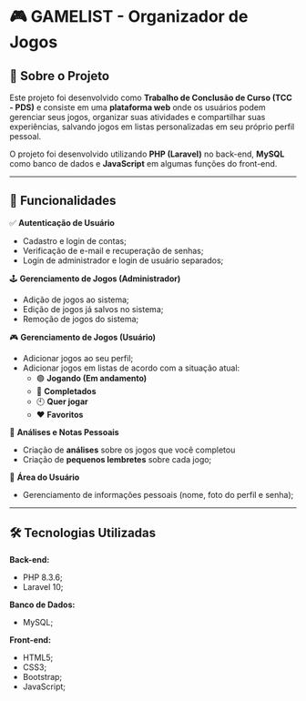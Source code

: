 # 🎮 GAMELIST - Organizador de Jogos

## 📘 Sobre o Projeto  

Este projeto foi desenvolvido como **Trabalho de Conclusão de Curso (TCC - PDS)** e consiste em uma **plataforma web** onde os usuários podem gerenciar seus jogos, organizar suas atividades e compartilhar suas experiências, salvando jogos em listas personalizadas em seu próprio perfil pessoal. 

O projeto foi desenvolvido utilizando **PHP (Laravel)** no back-end, **MySQL** como banco de dados e **JavaScript** em algumas funções do front-end.  

---

## 🧩 Funcionalidades  

✅ **Autenticação de Usuário**  
- Cadastro e login de contas;
- Verificação de e-mail e recuperação de senhas;
- Login de administrador e login de usuário separados;  

🕹️ **Gerenciamento de Jogos (Administrador)**  
- Adição de jogos ao sistema;  
- Edição de jogos já salvos no sistema;
- Remoção de jogos do sistema;

🎮 **Gerenciamento de Jogos (Usuário)**  
- Adicionar jogos ao seu perfil;  
- Adicionar jogos em listas de acordo com a situação atual:  
  - 🟢 **Jogando (Em andamento)**  
  - 🏁 **Completados**  
  - 🕙 **Quer jogar**  
  - ❤️ **Favoritos**  

📝 **Análises e Notas Pessoais**  
- Criação de **análises** sobre os jogos que você completou  
- Criação de **pequenos lembretes** sobre cada jogo;  

👤 **Área do Usuário**  
- Gerenciamento de informações pessoais (nome, foto do perfil e senha);  

---

## 🛠️ Tecnologias Utilizadas  

**Back-end:**  
- PHP 8.3.6;  
- Laravel 10;  

**Banco de Dados:**  
- MySQL;  

**Front-end:**  
- HTML5;  
- CSS3;
- Bootstrap;  
- JavaScript;   

